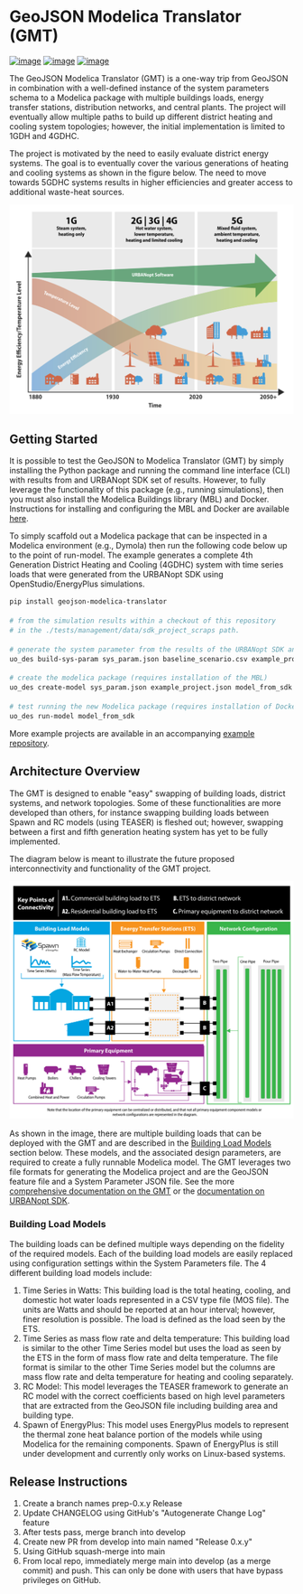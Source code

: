 # GeoJSON Modelica Translator (GMT)

[![image](https://github.com/urbanopt/geojson-modelica-translator/actions/workflows/ci.yml/badge.svg?branch=develop)](https://github.com/urbanopt/geojson-modelica-translator/actions/workflows/ci.yml)
[![image](https://coveralls.io/repos/github/urbanopt/geojson-modelica-translator/badge.svg?branch=develop)](https://coveralls.io/github/urbanopt/geojson-modelica-translator?branch=develop)
[![image](https://badge.fury.io/py/geojson-modelica-translator.svg)](https://badge.fury.io/py/geojson-modelica-translator)

The GeoJSON Modelica Translator (GMT) is a one-way trip from GeoJSON in
combination with a well-defined instance of the system parameters schema
to a Modelica package with multiple buildings loads, energy transfer
stations, distribution networks, and central plants. The project will
eventually allow multiple paths to build up different district heating
and cooling system topologies; however, the initial implementation is
limited to 1GDH and 4GDHC.

The project is motivated by the need to easily evaluate district energy
systems. The goal is to eventually cover the various generations of
heating and cooling systems as shown in the figure below. The need to
move towards 5GDHC systems results in higher efficiencies and greater
access to additional waste-heat sources.

![image](https://raw.githubusercontent.com/urbanopt/geojson-modelica-translator/develop/docs/images/des-generations.png)

## Getting Started

It is possible to test the GeoJSON to Modelica Translator (GMT) by
simply installing the Python package and running the command line
interface (CLI) with results from and URBANopt SDK set of results.
However, to fully leverage the functionality of this package (e.g.,
running simulations), then you must also install the Modelica Buildings
library (MBL) and Docker. Instructions for installing and configuring
the MBL and Docker are available [here](docs/getting_started.rst).

To simply scaffold out a Modelica package that can be inspected in a
Modelica environment (e.g., Dymola) then run the following code below up
to the point of run-model. The example generates a complete 4th
Generation District Heating and Cooling (4GDHC) system with time series
loads that were generated from the URBANopt SDK using
OpenStudio/EnergyPlus simulations.

``` bash
pip install geojson-modelica-translator

# from the simulation results within a checkout of this repository
# in the ./tests/management/data/sdk_project_scraps path.

# generate the system parameter from the results of the URBANopt SDK and OpenStudio Simulations
uo_des build-sys-param sys_param.json baseline_scenario.csv example_project.json

# create the modelica package (requires installation of the MBL)
uo_des create-model sys_param.json example_project.json model_from_sdk

# test running the new Modelica package (requires installation of Docker)
uo_des run-model model_from_sdk
```

More example projects are available in an accompanying [example
repository](https://github.com/urbanopt/geojson-modelica-translator-examples).

## Architecture Overview

The GMT is designed to enable \"easy\" swapping of building loads,
district systems, and network topologies. Some of these functionalities
are more developed than others, for instance swapping building loads
between Spawn and RC models (using TEASER) is fleshed out; however,
swapping between a first and fifth generation heating system has yet to
be fully implemented.

The diagram below is meant to illustrate the future proposed
interconnectivity and functionality of the GMT project.

![image](https://raw.githubusercontent.com/urbanopt/geojson-modelica-translator/develop/docs/images/des-connections.png)

As shown in the image, there are multiple building loads that can be
deployed with the GMT and are described in the [Building Load
Models](#building-load-models) section below. These models, and the
associated design parameters, are required to create a fully runnable
Modelica model. The GMT leverages two file formats for generating the
Modelica project and are the GeoJSON feature file and a System Parameter
JSON file. See the more [comprehensive documentation on the
GMT](https://docs.urbanopt.net/geojson-modelica-translator/) or the
[documentation on URBANopt SDK](https://docs.urbanopt.net/).

### Building Load Models

The building loads can be defined multiple ways depending on the
fidelity of the required models. Each of the building load models are
easily replaced using configuration settings within the System
Parameters file. The 4 different building load models include:

1. Time Series in Watts: This building load is the total heating,
   cooling, and domestic hot water loads represented in a CSV type file
   (MOS file). The units are Watts and should be reported at an hour
   interval; however, finer resolution is possible. The load is defined
   as the load seen by the ETS.
2. Time Series as mass flow rate and delta temperature: This building
   load is similar to the other Time Series model but uses the load as
   seen by the ETS in the form of mass flow rate and delta temperature.
   The file format is similar to the other Time Series model but the
   columns are mass flow rate and delta temperature for heating and
   cooling separately.
3. RC Model: This model leverages the TEASER framework to generate an
   RC model with the correct coefficients based on high level
   parameters that are extracted from the GeoJSON file including
   building area and building type.
4. Spawn of EnergyPlus: This model uses EnergyPlus models to represent
   the thermal zone heat balance portion of the models while using
   Modelica for the remaining components. Spawn of EnergyPlus is still
   under development and currently only works on Linux-based systems.

## Release Instructions

1. Create a branch names prep-0.x.y Release
2. Update CHANGELOG using GitHub\'s \"Autogenerate Change Log\" feature
3. After tests pass, merge branch into develop
4. Create new PR from develop into main named \"Release 0.x.y\"
5. Using GitHub squash-merge into main
6. From local repo, immediately merge main into develop (as a merge
    commit) and push. This can only be done with users that have bypass
    privileges on GitHub.
